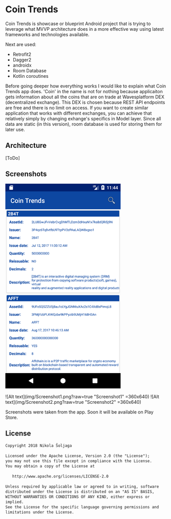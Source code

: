 # Coin Trends
Coin Trends is showcase or blueprint Android project that is trying to leverage what MVVP architecture does in a more effective way using latest frameworks and technologies available. 

Next are used:

- Retrofit2
- Dagger2 
- androidx
- Room Database
- Kotlin coroutines

Before going deeper how everything works I would like to explain what Coin Trends app does. 'Coin' in the name is not for nothing because applicaiton gets information about all the coins that
are on trade at Wavesplatform DEX (decentralized exchange). This DEX is chosen because REST API endpoints are free and there is no limit on access. If you want to create similar application that
works with different exchanges, you can achieve that relatively simply by changing exhange's specifics in Model layer. Since all data are static (in this version), room database is used 
for storing them for later use.
   
## Architecture

[ToDo]



## Screenshots 

<img src="img/Screenshot1.png" alt="Screenshot1" width="360"/>

![Alt text](img/Screenshot1.png?raw=true "Screenshot1" =360x640)
![Alt text](img/Screenshot2.png?raw=true "Screenshot2" =360x640)

Screenshots were taken from the app. Soon it will be available on Play Store.


## License

~~~
Copyright 2018 Nikola Šoljaga

Licensed under the Apache License, Version 2.0 (the "License");
you may not use this file except in compliance with the License.
You may obtain a copy of the License at

   http://www.apache.org/licenses/LICENSE-2.0

Unless required by applicable law or agreed to in writing, software
distributed under the License is distributed on an "AS IS" BASIS,
WITHOUT WARRANTIES OR CONDITIONS OF ANY KIND, either express or implied.
See the License for the specific language governing permissions and
limitations under the License.
~~~

